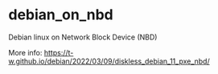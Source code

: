# debian_on_nbd
Debian linux on Network Block Device (NBD)

More info:
https://t-w.github.io/debian/2022/03/09/diskless_debian_11_pxe_nbd/

